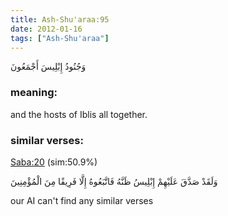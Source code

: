 ```yaml
---
title: Ash-Shu'araa:95
date: 2012-01-16
tags: ["Ash-Shu'araa"]
---
```

وَجُنُودُ إِبْلِيسَ أَجْمَعُونَ
### meaning: 
and the hosts of Iblis all together.
### similar verses: 

[Saba:20](/34/20) (sim:50.9%)

وَلَقَدْ صَدَّقَ عَلَيْهِمْ إِبْلِيسُ ظَنَّهُ فَاتَّبَعُوهُ إِلَّا فَرِيقًا مِنَ الْمُؤْمِنِينَ

our AI can't find any similar verses




